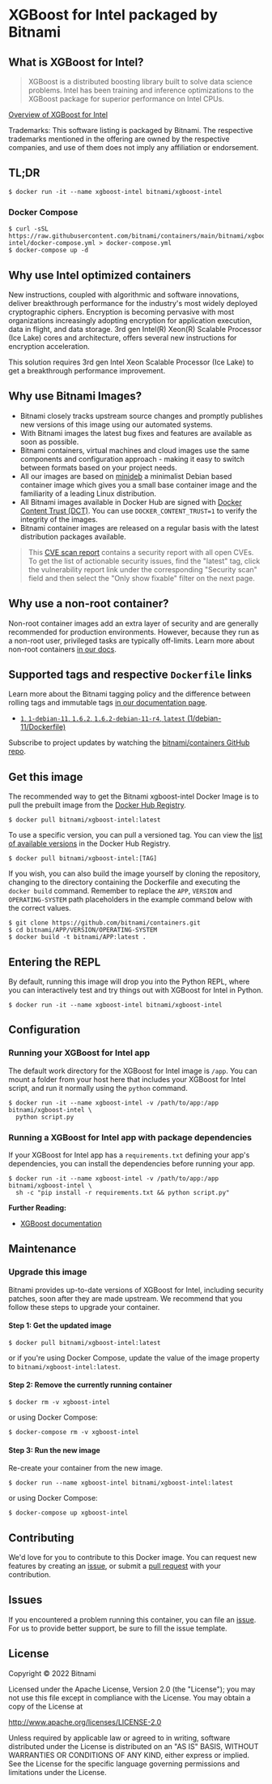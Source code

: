# XGBoost for Intel packaged by Bitnami

## What is XGBoost for Intel?

> XGBoost is a distributed boosting library built to solve data science problems. Intel has been training and inference optimizations to the XGBoost package for superior performance on Intel CPUs.

[Overview of XGBoost for Intel](https://xgboost.ai/)

Trademarks: This software listing is packaged by Bitnami. The respective trademarks mentioned in the offering are owned by the respective companies, and use of them does not imply any affiliation or endorsement.

## TL;DR

```console
$ docker run -it --name xgboost-intel bitnami/xgboost-intel
```

### Docker Compose

```console
$ curl -sSL https://raw.githubusercontent.com/bitnami/containers/main/bitnami/xgboost-intel/docker-compose.yml > docker-compose.yml
$ docker-compose up -d
```

## Why use Intel optimized containers

New instructions, coupled with algorithmic and software innovations, deliver breakthrough performance for the industry's most widely deployed cryptographic ciphers. Encryption is becoming pervasive with most organizations increasingly adopting encryption for application execution, data in flight, and data storage. 3rd gen Intel(R) Xeon(R) Scalable Processor (Ice Lake) cores and architecture, offers several new instructions for encryption acceleration.

This solution requires 3rd gen Intel Xeon Scalable Processor (Ice Lake) to get a breakthrough performance improvement.

## Why use Bitnami Images?

* Bitnami closely tracks upstream source changes and promptly publishes new versions of this image using our automated systems.
* With Bitnami images the latest bug fixes and features are available as soon as possible.
* Bitnami containers, virtual machines and cloud images use the same components and configuration approach - making it easy to switch between formats based on your project needs.
* All our images are based on [minideb](https://github.com/bitnami/minideb) a minimalist Debian based container image which gives you a small base container image and the familiarity of a leading Linux distribution.
* All Bitnami images available in Docker Hub are signed with [Docker Content Trust (DCT)](https://docs.docker.com/engine/security/trust/content_trust/). You can use `DOCKER_CONTENT_TRUST=1` to verify the integrity of the images.
* Bitnami container images are released on a regular basis with the latest distribution packages available.

> This [CVE scan report](https://quay.io/repository/bitnami/xgboost-intel?tab=tags) contains a security report with all open CVEs. To get the list of actionable security issues, find the "latest" tag, click the vulnerability report link under the corresponding "Security scan" field and then select the "Only show fixable" filter on the next page.

## Why use a non-root container?

Non-root container images add an extra layer of security and are generally recommended for production environments. However, because they run as a non-root user, privileged tasks are typically off-limits. Learn more about non-root containers [in our docs](https://docs.bitnami.com/tutorials/work-with-non-root-containers/).

## Supported tags and respective `Dockerfile` links

Learn more about the Bitnami tagging policy and the difference between rolling tags and immutable tags [in our documentation page](https://docs.bitnami.com/tutorials/understand-rolling-tags-containers/).


* [`1`, `1-debian-11`, `1.6.2`, `1.6.2-debian-11-r4`, `latest` (1/debian-11/Dockerfile)](https://github.com/bitnami/containers/blob/main/bitnami/xgboost-intel/1/debian-11/Dockerfile)

Subscribe to project updates by watching the [bitnami/containers GitHub repo](https://github.com/bitnami/containers).

## Get this image

The recommended way to get the Bitnami xgboost-intel Docker Image is to pull the prebuilt image from the [Docker Hub Registry](https://hub.docker.com/r/bitnami/xgboost-intel).

```console
$ docker pull bitnami/xgboost-intel:latest
```

To use a specific version, you can pull a versioned tag. You can view the [list of available versions](https://hub.docker.com/r/bitnami/xgboost-intel/tags/) in the Docker Hub Registry.

```console
$ docker pull bitnami/xgboost-intel:[TAG]
```

If you wish, you can also build the image yourself by cloning the repository, changing to the directory containing the Dockerfile and executing the `docker build` command. Remember to replace the `APP`, `VERSION` and `OPERATING-SYSTEM` path placeholders in the example command below with the correct values.

```console
$ git clone https://github.com/bitnami/containers.git
$ cd bitnami/APP/VERSION/OPERATING-SYSTEM
$ docker build -t bitnami/APP:latest .
```

## Entering the REPL

By default, running this image will drop you into the Python REPL, where you can interactively test and try things out with XGBoost for Intel in Python.

```console
$ docker run -it --name xgboost-intel bitnami/xgboost-intel
```

## Configuration

### Running your XGBoost for Intel app

The default work directory for the XGBoost for Intel image is `/app`. You can mount a folder from your host here that includes your XGBoost for Intel script, and run it normally using the `python` command.

```console
$ docker run -it --name xgboost-intel -v /path/to/app:/app bitnami/xgboost-intel \
  python script.py
```

### Running a XGBoost for Intel app with package dependencies

If your XGBoost for Intel app has a `requirements.txt` defining your app's dependencies, you can install the dependencies before running your app.

```console
$ docker run -it --name xgboost-intel -v /path/to/app:/app bitnami/xgboost-intel \
  sh -c "pip install -r requirements.txt && python script.py"
```

**Further Reading:**

  - [XGBoost documentation](https://xgboost.readthedocs.io/en/stable/)

## Maintenance

### Upgrade this image

Bitnami provides up-to-date versions of XGBoost for Intel, including security patches, soon after they are made upstream. We recommend that you follow these steps to upgrade your container.

#### Step 1: Get the updated image

```console
$ docker pull bitnami/xgboost-intel:latest
```

or if you're using Docker Compose, update the value of the image property to `bitnami/xgboost-intel:latest`.

#### Step 2: Remove the currently running container

```console
$ docker rm -v xgboost-intel
```

or using Docker Compose:

```console
$ docker-compose rm -v xgboost-intel
```

#### Step 3: Run the new image

Re-create your container from the new image.

```console
$ docker run --name xgboost-intel bitnami/xgboost-intel:latest
```

or using Docker Compose:

```console
$ docker-compose up xgboost-intel
```

## Contributing

We'd love for you to contribute to this Docker image. You can request new features by creating an [issue](https://github.com/bitnami/containers/issues), or submit a [pull request](https://github.com/bitnami/containers/pulls) with your contribution.

## Issues

If you encountered a problem running this container, you can file an [issue](https://github.com/bitnami/containers/issues/new/choose). For us to provide better support, be sure to fill the issue template.

## License

Copyright &copy; 2022 Bitnami

Licensed under the Apache License, Version 2.0 (the "License");
you may not use this file except in compliance with the License.
You may obtain a copy of the License at

  <http://www.apache.org/licenses/LICENSE-2.0>

Unless required by applicable law or agreed to in writing, software
distributed under the License is distributed on an "AS IS" BASIS,
WITHOUT WARRANTIES OR CONDITIONS OF ANY KIND, either express or implied.
See the License for the specific language governing permissions and
limitations under the License.
